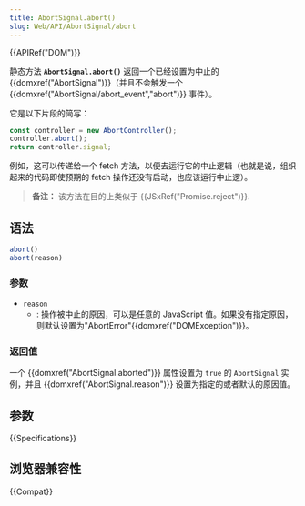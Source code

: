 ```yaml
---
title: AbortSignal.abort()
slug: Web/API/AbortSignal/abort
---
```

{{APIRef("DOM")}}

静态方法 **`AbortSignal.abort()`** 返回一个已经设置为中止的 {{domxref("AbortSignal")}}（并且不会触发一个 {{domxref("AbortSignal/abort_event","abort")}} 事件）。

它是以下片段的简写：

```js
const controller = new AbortController();
controller.abort();
return controller.signal;
```

例如，这可以传递给一个 fetch 方法，以便去运行它的中止逻辑（也就是说，组织起来的代码即使预期的 fetch 操作还没有启动，也应该运行中止逻）。

> **备注：** 该方法在目的上类似于 {{JSxRef("Promise.reject")}}.

## 语法

```js
abort()
abort(reason)
```

### 参数

- `reason`
  - : 操作被中止的原因，可以是任意的 JavaScript 值。如果没有指定原因，则默认设置为"AbortError"{{domxref("DOMException")}}。

### 返回值

一个 {{domxref("AbortSignal.aborted")}} 属性设置为 `true` 的 `AbortSignal` 实例，并且 {{domxref("AbortSignal.reason")}} 设置为指定的或者默认的原因值。

## 参数

{{Specifications}}

## 浏览器兼容性

{{Compat}}
